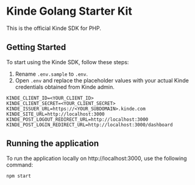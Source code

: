 # Kinde Golang Starter Kit

This is the official Kinde SDK for PHP.

## Getting Started

To start using the Kinde SDK, follow these steps:

1. Rename `.env.sample` to `.env`.
2. Open `.env` and replace the placeholder values with your actual Kinde credentials obtained from Kinde admin.

```
KINDE_CLIENT_ID=<YOUR_CLIENT_ID>
KINDE_CLIENT_SECRET=<YOUR_CLIENT_SECRET>
KINDE_ISSUER_URL=https://<YOUR_SUBDOMAIN>.kinde.com
KINDE_SITE_URL=http://localhost:3000
KINDE_POST_LOGOUT_REDIRECT_URL=http://localhost:3000
KINDE_POST_LOGIN_REDIRECT_URL=http://localhost:3000/dashboard
```

## Running the application

To run the application locally on http://localhost:3000, use the following command:

```
npm start
```

